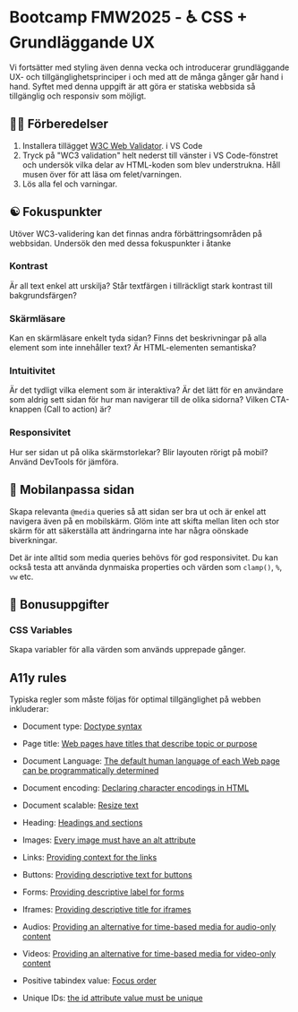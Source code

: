 # Bootcamp FMW2025 - ♿️ CSS + Grundläggande UX

Vi fortsätter med styling även denna vecka och introducerar grundläggande UX- och tillgänglighetsprinciper i och med att de många gånger går hand i hand. Syftet med denna uppgift är att göra er statiska webbsida så tillgänglig och responsiv som möjligt.

## 👩‍🔧 Förberedelser

1. Installera tillägget [W3C Web Validator](https://marketplace.visualstudio.com/items?itemName=CelianRiboulet.webvalidator). i VS Code
2. Tryck på "WC3 validation" helt nederst till vänster i VS Code-fönstret och undersök vilka delar av HTML-koden som blev understrukna. Håll musen över för att läsa om felet/varningen.
3. Lös alla fel och varningar.

## ☯️ Fokuspunkter

Utöver WC3-validering kan det finnas andra förbättringsområden på webbsidan. Undersök den med dessa fokuspunkter i åtanke

### Kontrast

Är all text enkel att urskilja? Står textfärgen i tillräckligt stark kontrast till bakgrundsfärgen?

### Skärmläsare

Kan en skärmläsare enkelt tyda sidan? Finns det beskrivningar på alla element som inte innehåller text? Är HTML-elementen semantiska?

### Intuitivitet

Är det tydligt vilka element som är interaktiva? Är det lätt för en användare som aldrig sett sidan för hur man navigerar till de olika sidorna? Vilken CTA-knappen (Call to action) är?

### Responsivitet

Hur ser sidan ut på olika skärmstorlekar? Blir layouten rörigt på mobil? Använd DevTools för jämföra.

## 📱 Mobilanpassa sidan

Skapa relevanta `@media` queries så att sidan ser bra ut och är enkel att navigera även på en mobilskärm. Glöm inte att skifta mellan liten och stor skärm för att säkerställa att ändringarna inte har några oönskade biverkningar.

Det är inte alltid som media queries behövs för god responsivitet. Du kan också testa att använda dynmaiska properties och värden som `clamp()`, `%`, `vw` etc.

## 🎁 Bonusuppgifter

### CSS Variables

Skapa variabler för alla värden som används upprepade gånger.

## A11y rules

Typiska regler som måste följas för optimal tillgänglighet på webben inkluderar:

- Document type: [Doctype syntax](https://w3c.github.io/html/syntax.html#the-doctype)

- Page title: [Web pages have titles that describe topic or purpose](https://www.w3.org/TR/2008/REC-WCAG20-20081211/#navigation-mechanisms-title)

- Document Language: [The default human language of each Web page can be programmatically determined](https://www.w3.org/TR/2008/REC-WCAG20-20081211/#meaning-doc-lang-id)

- Document encoding: [Declaring character encodings in HTML ](https://www.w3.org/International/questions/qa-html-encoding-declarations)

- Document scalable: [Resize text](https://www.w3.org/TR/UNDERSTANDING-WCAG20/visual-audio-contrast-scale.html)

- Heading: [Headings and sections](https://www.w3.org/TR/2014/REC-html5-20141028/sections.html#headings-and-sections)

- Images: [Every image must have an alt attribute](https://webaim.org/techniques/alttext/)

- Links: [Providing context for the links](https://www.w3.org/TR/2013/NOTE-WCAG20-TECHS-20130905/G53)

- Buttons: [Providing descriptive text for buttons](https://www.w3.org/TR/WCAG20-TECHS/FLASH27.html)

- Forms: [Providing descriptive label for forms](https://www.w3.org/TR/2014/NOTE-WCAG20-TECHS-20140408/H44)

- Iframes: [Providing descriptive title for iframes](https://www.w3.org/TR/2014/NOTE-WCAG20-TECHS-20140408/H64)

- Audios: [Providing an alternative for time-based media for audio-only content](https://www.w3.org/TR/WCAG20-TECHS/G158.html)

- Videos: [Providing an alternative for time-based media for video-only content](https://www.w3.org/TR/WCAG20-TECHS/G159.html)

- Positive tabindex value: [Focus order](https://www.w3.org/TR/2008/REC-WCAG20-20081211/#navigation-mechanisms-focus-order)
- Unique IDs: [the id attribute value must be unique](https://www.w3.org/TR/html5/dom.html#ref-for-concept-id⑦)
